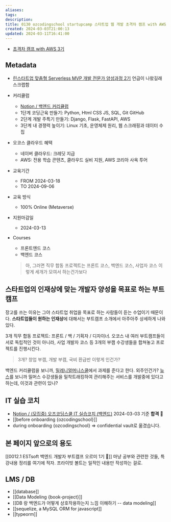 ```yaml
---
aliases: 
tags: 
description:
title: 0130 ozcodingschool startupcamp 스타트업 웹 개발 초격차 캠프 with AWS 3기
created: 2024-03-03T21:00:13
updated: 2024-03-11T16:41:00
---
```

- [초격차 캠프 with AWS 3기](https://ozcodingschool.com/ozcoding/startupcamp)

## Metadata

- [린스타트업 맞춤형 Serverless MVP 개발 전문가 양성과정 2기](https://boottent.sayun.studio/camps/ozcodingschool-mvp_20230328113923) 언급이 나왔길래 스크랩함

- 커리큘럼
	- [Notion / 백엔드 커리큘럼](https://legend-palm-1f1.notion.site/7c7ff0f12b58487ebb0eea0c89c206ce)
	- 1단계 코딩근육 만들기: Python, Html CSS JS, SQL, Git GitHub
	- 2단계 개발 주특기 만들기: Django, Flask, FastAPI, AWS
	- 3단계 내 경쟁력 높이기: Linux 기초, 운영체제 원리, 웹 스크래핑과 데이터 수집
-  오코스 클라우드 혜택
	- 네이버 클라우드: 크레딧 지급
	- AWS: 전용 학습 콘텐츠, 클라우드 실비 지원, AWS 코리아 사옥 투어
- 교육기간
	- FROM 2024-03-18
	- TO 2024-09-06
- 교육 방식
	- 100% Online (Metaverse)
- 지원마감일
	- 2024-03-13
- Courses
	- 프론트엔드 코스
	- 백엔드 코스

	> 아, 그러면 직무 합동 프로젝트는 프론트 코스, 백엔드 코스, 사업자 코스 이렇게 세개가 모여서 하는건가보다

## 스타트업의 인재상에 맞는 개발자 양성을 목표로 하는 부트캠프

장고를 쓰는 이유는 그야 스타트업 취업을 목표로 하는 사람들이 듣는 수업이기 때문이다. **스타트업들이 원하는 인재상**에 대해서는 부트캠프 소개에서 아주아주 상세하게 나와있다.

3개 직무 합동 프로젝트: 프론트 / 백 / 기획자 / 디자이너. 오코스 내 여러 부트캠프들이 서로 독립적인 것이 아니라, 사업 개발자 코스 등 3개의 부캠 수강생들을 합쳐놓고 프로젝트를 진행시킨다.

> 3개? 창업 부캠, 개발 부캠, 국비 환급반 이렇게 인건가?

백엔드 커리큘럼을 보니까, [밀레니얼머니스쿨](https://millmus.com)에서 과제를 준다고 한다. 외주인건가? [뉴스](https://magazine.hankyung.com/job-joy/article/202303073524d)를 보니까 밀머스 수강생들을 밀착트래킹하여 관리해주는 서비스를 개발중에 있다고 하는데, 이것과 관련이 있나?

## IT 실습 코치

- [Notion / (모집중) 오즈코딩스쿨 IT 실습코치 (백엔드)](https://legend-palm-1f1.notion.site/IT-1dabafa389d64db681ec2537ad8a49ef) 2024-03-03 기준 **합격** 💫
- [[before onboarding {ozcodingschool}]]
- during onboarding {ozcodingschool} => confidential vault로 옮겼습니다.

## 본 페이지 앞으로의 용도

[[0012.1 ESTsoft 백엔드 개발자 부트캠프 오르미 1기 🙊]] 마냥 공부와 관련한 것들, 특강내용 정리를 여기에 적자. 프라이빗 볼트는 일적인 내용만 작성하는 걸로.

## LMS / DB

- [[database]]
- [[Data Modeling {book-project}]]
- [[DB 랑 백엔드가 어떻게 상호작용하는지 느낌 이해하기 -- data modeling]]
- [[sequelize, a MySQL ORM for javascript]]
- [[typeorm]]
